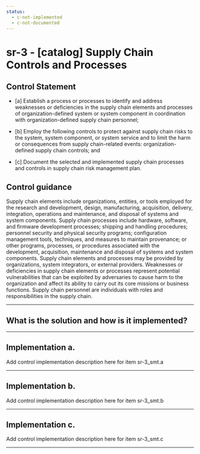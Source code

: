 ```yaml
---
status:
  - c-not-implemented
  - c-not-documented
---
```


# sr-3 - \[catalog\] Supply Chain Controls and Processes

## Control Statement

- \[a\] Establish a process or processes to identify and address weaknesses or deficiencies in the supply chain elements and processes of organization-defined system or system component in coordination with organization-defined supply chain personnel;

- \[b\] Employ the following controls to protect against supply chain risks to the system, system component, or system service and to limit the harm or consequences from supply chain-related events: organization-defined supply chain controls; and

- \[c\] Document the selected and implemented supply chain processes and controls in supply chain risk management plan.

## Control guidance

Supply chain elements include organizations, entities, or tools employed for the research and development, design, manufacturing, acquisition, delivery, integration, operations and maintenance, and disposal of systems and system components. Supply chain processes include hardware, software, and firmware development processes; shipping and handling procedures; personnel security and physical security programs; configuration management tools, techniques, and measures to maintain provenance; or other programs, processes, or procedures associated with the development, acquisition, maintenance and disposal of systems and system components. Supply chain elements and processes may be provided by organizations, system integrators, or external providers. Weaknesses or deficiencies in supply chain elements or processes represent potential vulnerabilities that can be exploited by adversaries to cause harm to the organization and affect its ability to carry out its core missions or business functions. Supply chain personnel are individuals with roles and responsibilities in the supply chain.

______________________________________________________________________

## What is the solution and how is it implemented?

<!-- Please leave this section blank and enter implementation details in the parts below. -->

______________________________________________________________________

## Implementation a.

Add control implementation description here for item sr-3_smt.a

______________________________________________________________________

## Implementation b.

Add control implementation description here for item sr-3_smt.b

______________________________________________________________________

## Implementation c.

Add control implementation description here for item sr-3_smt.c

______________________________________________________________________
